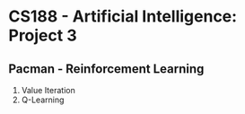 # CS188 - Artificial Intelligence: Project 3

## Pacman - Reinforcement Learning

1. Value Iteration
2. Q-Learning
